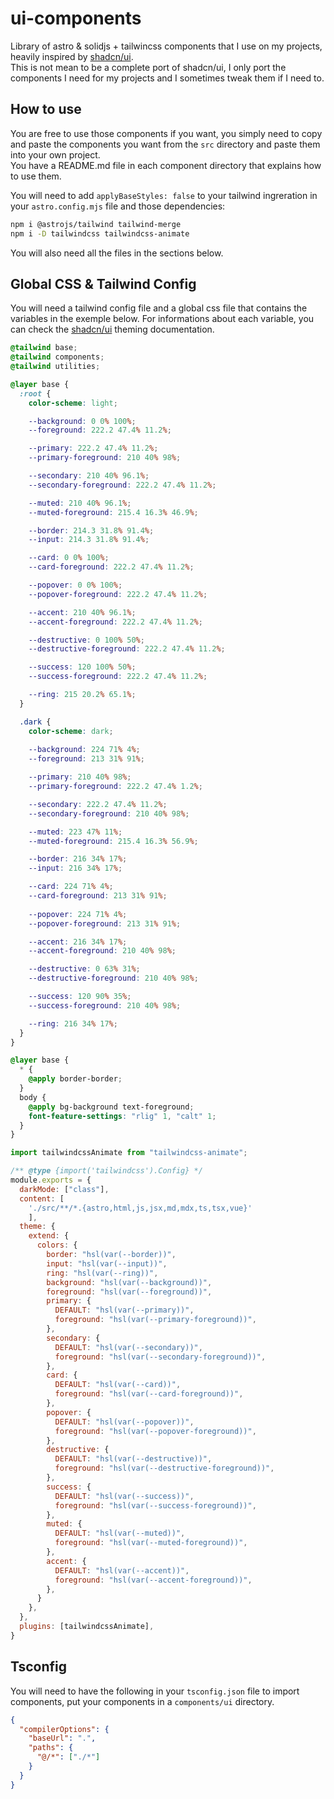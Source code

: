 # ui-components

Library of astro & solidjs + tailwincss components that I use on my projects, heavily inspired by [shadcn/ui](https://ui.shadcn.com).  
This is not mean to be a complete port of shadcn/ui, I only port the components I need for my projects and I sometimes tweak them if I need to.

## How to use

You are free to use those components if you want, you simply need to copy and paste the components you want from the `src` directory and paste them into your own project.  
You have a README.md file in each component directory that explains how to use them.

You will need to add `applyBaseStyles: false` to your tailwind ingreration in your `astro.config.mjs` file and those dependencies:

```bash
npm i @astrojs/tailwind tailwind-merge
npm i -D tailwindcss tailwindcss-animate
```

You will also need all the files in the sections below.

## Global CSS & Tailwind Config

You will need a tailwind config file and a global css file that contains the variables in the exemple below. For informations about each variable, you can check the [shadcn/ui](https://ui.shadcn.com/docs/theming#list-of-variables) theming documentation.

```css
@tailwind base;
@tailwind components;
@tailwind utilities;

@layer base {
  :root {
    color-scheme: light;

    --background: 0 0% 100%;
    --foreground: 222.2 47.4% 11.2%;

    --primary: 222.2 47.4% 11.2%;
    --primary-foreground: 210 40% 98%;

    --secondary: 210 40% 96.1%;
    --secondary-foreground: 222.2 47.4% 11.2%;

    --muted: 210 40% 96.1%;
    --muted-foreground: 215.4 16.3% 46.9%;

    --border: 214.3 31.8% 91.4%;
    --input: 214.3 31.8% 91.4%;

    --card: 0 0% 100%;
    --card-foreground: 222.2 47.4% 11.2%;

    --popover: 0 0% 100%;
    --popover-foreground: 222.2 47.4% 11.2%;

    --accent: 210 40% 96.1%;
    --accent-foreground: 222.2 47.4% 11.2%;

    --destructive: 0 100% 50%;
    --destructive-foreground: 222.2 47.4% 11.2%;

    --success: 120 100% 50%;
    --success-foreground: 222.2 47.4% 11.2%;

    --ring: 215 20.2% 65.1%;
  }

  .dark {
    color-scheme: dark;
    
    --background: 224 71% 4%;
    --foreground: 213 31% 91%;

    --primary: 210 40% 98%;
    --primary-foreground: 222.2 47.4% 1.2%;

    --secondary: 222.2 47.4% 11.2%;
    --secondary-foreground: 210 40% 98%;

    --muted: 223 47% 11%;
    --muted-foreground: 215.4 16.3% 56.9%;

    --border: 216 34% 17%;
    --input: 216 34% 17%;

    --card: 224 71% 4%;
    --card-foreground: 213 31% 91%;
    
    --popover: 224 71% 4%;
    --popover-foreground: 213 31% 91%;

    --accent: 216 34% 17%;
    --accent-foreground: 210 40% 98%;

    --destructive: 0 63% 31%;
    --destructive-foreground: 210 40% 98%;

    --success: 120 90% 35%;
    --success-foreground: 210 40% 98%;

    --ring: 216 34% 17%;
  }
}

@layer base {
  * {
    @apply border-border;
  }
  body {
    @apply bg-background text-foreground;
    font-feature-settings: "rlig" 1, "calt" 1;
  }
}
```

```js
import tailwindcssAnimate from "tailwindcss-animate";

/** @type {import('tailwindcss').Config} */
module.exports = {
  darkMode: ["class"],
  content: [
    './src/**/*.{astro,html,js,jsx,md,mdx,ts,tsx,vue}'
    ],
  theme: {
    extend: {
      colors: {
        border: "hsl(var(--border))",
        input: "hsl(var(--input))",
        ring: "hsl(var(--ring))",
        background: "hsl(var(--background))",
        foreground: "hsl(var(--foreground))",
        primary: {
          DEFAULT: "hsl(var(--primary))",
          foreground: "hsl(var(--primary-foreground))",
        },
        secondary: {
          DEFAULT: "hsl(var(--secondary))",
          foreground: "hsl(var(--secondary-foreground))",
        },
        card: {
          DEFAULT: "hsl(var(--card))",
          foreground: "hsl(var(--card-foreground))",
        },
        popover: {
          DEFAULT: "hsl(var(--popover))",
          foreground: "hsl(var(--popover-foreground))",
        },
        destructive: {
          DEFAULT: "hsl(var(--destructive))",
          foreground: "hsl(var(--destructive-foreground))",
        },
        success: {
          DEFAULT: "hsl(var(--success))",
          foreground: "hsl(var(--success-foreground))",
        },
        muted: {
          DEFAULT: "hsl(var(--muted))",
          foreground: "hsl(var(--muted-foreground))",
        },
        accent: {
          DEFAULT: "hsl(var(--accent))",
          foreground: "hsl(var(--accent-foreground))",
        },
      }
    },
  },
  plugins: [tailwindcssAnimate],
}
```

## Tsconfig

You will need to have the following in your `tsconfig.json` file to import components, put your components in a `components/ui` directory.

```json
{
  "compilerOptions": {
    "baseUrl": ".",
    "paths": {
      "@/*": ["./*"]
    }
  }
}
```
